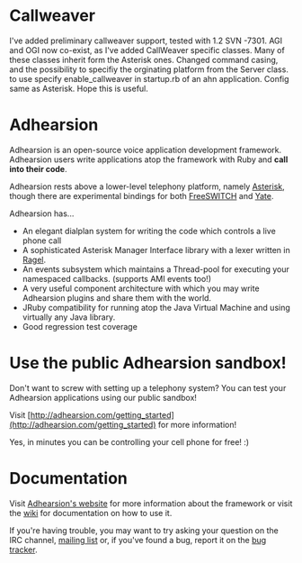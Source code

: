 Callweaver
=====================
I've added preliminary callweaver support, tested with 1.2 SVN -7301.
AGI and OGI now co-exist, as I've added CallWeaver specific classes.
Many of these classes inherit form the Asterisk ones. Changed command casing,
and the possibility to specifiy the orginating platform from the Server class.
to use specify enable_callweaver in startup.rb of an ahn application.
Config same as Asterisk.
Hope this is useful.


Adhearsion
==========

Adhearsion is an open-source voice application development framework. Adhearsion users write applications atop the framework with Ruby and **call into their code**.

Adhearsion rests above a lower-level telephony platform, namely [Asterisk](http://asterisk.org), though there are experimental bindings for both [FreeSWITCH](http://freeswitch.org) and [Yate](http://yate.null.ro/pmwiki).

Adhearsion has...

* An elegant dialplan system for writing the code which controls a live phone call
* A sophisticated Asterisk Manager Interface library with a lexer written in [Ragel](http://www.complang.org/ragel).
* An events subsystem which maintains a Thread-pool for executing your namespaced callbacks. (supports AMI events too!)
* A very useful component architecture with which you may write Adhearsion plugins and share them with the world.
* JRuby compatibility for running atop the Java Virtual Machine and using virtually any Java library.
* Good regression test coverage

Use the public Adhearsion sandbox!
==================================

Don't want to screw with setting up a telephony system? You can test your Adhearsion applications using our public sandbox!

Visit [http://adhearsion.com/getting_started](http://adhearsion.com/getting_started) for more information!

Yes, in minutes you can be controlling your cell phone for free!  :)

Documentation
=============

Visit [Adhearsion's website](http://adhearsion.com) for more information about the framework or visit the [wiki](http://docs.adhearsion.com) for documentation on how to use it.

If you're having trouble, you may want to try asking your question on the IRC channel, [mailing list](http://groups.google.com/group/adhearsion) or, if you've found a bug, report it on the [bug tracker](http://adhearsion.lighthouseapp.com/projects/5871-adhearsion/overview).
